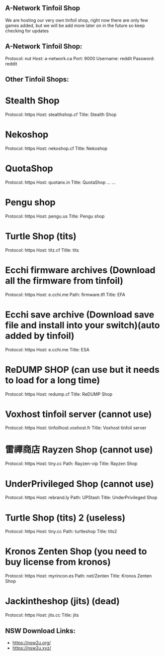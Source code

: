 A-Network Tinfoil Shop
-----------------------

We are hosting our very own tinfoil shop, right now there are only few games added, but we will be add more later on in the future so keep checking for updates




A-Network Tinfoil Shop:
-----------------------
Protocol: nut
Host: a-network.ca
Port: 9000
Username: reddit
Password: reddit





Other Tinfoil Shops:
--------------------

# Stealth Shop
Protocol: https
Host: stealthshop.cf
Title: Stealth Shop

# Nekoshop
Protocol: https
Host: nekoshop.cf
Title: Nekoshop

# QuotaShop
Protocol: https
Host: quotanx.in
Title: QuotaShop
...
...
# Pengu shop
Protocol: https
Host: pengu.us
Title: Pengu shop

# Turtle Shop (tits)
Protocol: https
Host: titz.cf
Title: tits

# Ecchi firmware archives (Download all the firmware from tinfoil)
Protocol: https
Host: e.cchi.me
Path: firmware.tfl
Title: EFA

# Ecchi save archive (Download save file and install into your switch)(auto added by tinfoil)
Protocol: https
Host: e.cchi.me
Title: ESA

# ReDUMP SHOP (can use but it needs to load for a long time)
Protocol: https
Host: redump.cf
Title: ReDUMP Shop

# Voxhost tinfoil server (cannot use)
Protocol: https
Host: tinfoilhost.voxhost.fr
Title: Voxhost tinfoil server

# 雷禪商店 Rayzen Shop (cannot use)
Protocol: https
Host: tiny.cc
Path: Rayzen-vip
Title: Rayzen Shop

# UnderPrivileged Shop (cannot use)
Protocol: https
Host: rebrand.ly
Path: UPStash
Title: UnderPrivileged Shop

# Turtle Shop (tits) 2 (useless)
Protocol: https
Host: tiny.cc
Path: turtleshop
Title: tits2

# Kronos Zenten Shop (you need to buy license from kronos)
Protocol: https
Host: myrincon.es
Path: net/Zenten
Title: Kronos Zenten Shop

# Jackintheshop (jits) (dead)
Protocol: https
Host: jits.cc
Title: jits



NSW Download Links:
-------------------

- https://nsw2u.org/
- https://nsw2u.xyz/


